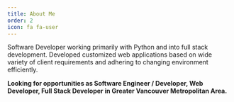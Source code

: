 ```yaml
---
title: About Me
order: 2
icon: fa fa-user
---
```


Software Developer working primarily with Python and into full stack development. Developed customized web applications based on
wide variety of client requirements and adhering to changing environment efficiently.

**Looking for opportunities as Software Engineer / Developer, Web Developer, Full Stack Developer in Greater Vancouver Metropolitan Area.**

